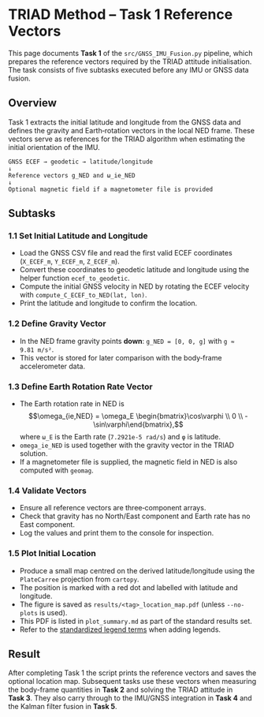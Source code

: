 # TRIAD Method – Task 1 Reference Vectors

This page documents **Task&nbsp;1** of the `src/GNSS_IMU_Fusion.py` pipeline, which prepares the reference vectors required by the TRIAD attitude initialisation. The task consists of five subtasks executed before any IMU or GNSS data fusion.

## Overview

Task&nbsp;1 extracts the initial latitude and longitude from the GNSS data and defines the gravity and Earth‑rotation vectors in the local NED frame. These vectors serve as references for the TRIAD algorithm when estimating the initial orientation of the IMU.

```
GNSS ECEF → geodetic → latitude/longitude
↓
Reference vectors g_NED and ω_ie_NED
↓
Optional magnetic field if a magnetometer file is provided
```

## Subtasks

### 1.1 Set Initial Latitude and Longitude
- Load the GNSS CSV file and read the first valid ECEF coordinates (`X_ECEF_m`, `Y_ECEF_m`, `Z_ECEF_m`).
- Convert these coordinates to geodetic latitude and longitude using the helper function `ecef_to_geodetic`.
- Compute the initial GNSS velocity in NED by rotating the ECEF velocity with `compute_C_ECEF_to_NED(lat, lon)`.
- Print the latitude and longitude to confirm the location.

### 1.2 Define Gravity Vector
- In the NED frame gravity points **down**: `g_NED = [0, 0, g]` with `g ≈ 9.81 m/s²`.
- This vector is stored for later comparison with the body‑frame accelerometer data.

### 1.3 Define Earth Rotation Rate Vector
- The Earth rotation rate in NED is
  $$\omega_{ie,NED} = \omega_E \begin{bmatrix}\cos\varphi \\ 0 \\ -\sin\varphi\end{bmatrix},$$
  where `ω_E` is the Earth rate (`7.2921e‑5 rad/s`) and `φ` is latitude.
- `omega_ie_NED` is used together with the gravity vector in the TRIAD solution.
- If a magnetometer file is supplied, the magnetic field in NED is also computed with `geomag`.

### 1.4 Validate Vectors
- Ensure all reference vectors are three‑component arrays.
- Check that gravity has no North/East component and Earth rate has no East component.
- Log the values and print them to the console for inspection.

### 1.5 Plot Initial Location
- Produce a small map centred on the derived latitude/longitude using the `PlateCarree` projection from `cartopy`.
- The position is marked with a red dot and labelled with latitude and longitude.
- The figure is saved as `results/<tag>_location_map.pdf` (unless `--no-plots` is used).
- This PDF is listed in `plot_summary.md` as part of the standard results set.
- Refer to the [standardized legend terms](PlottingChecklist.md#standardized-legend-terms) when adding legends.

## Result

After completing Task 1 the script prints the reference vectors and saves the optional location map. Subsequent tasks use these vectors when measuring the body-frame quantities in **Task 2** and solving the TRIAD attitude in **Task 3**. They also carry through to the IMU/GNSS integration in **Task 4** and the Kalman filter fusion in **Task 5**.

